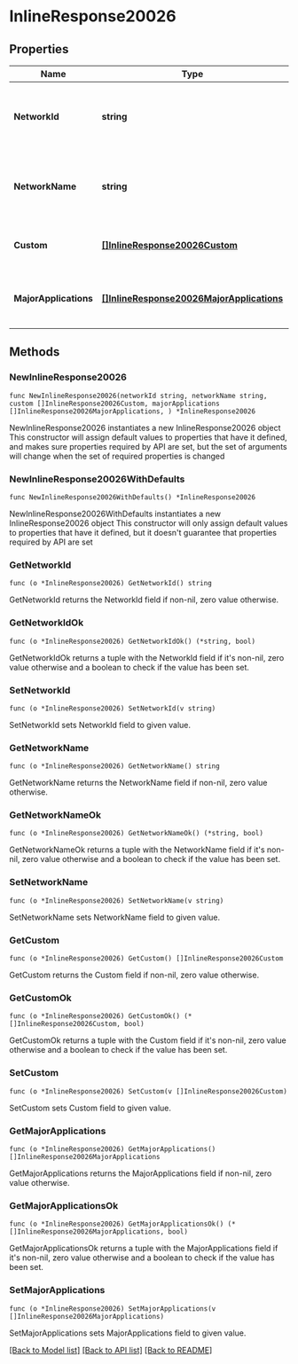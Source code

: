 # InlineResponse20026

## Properties

Name | Type | Description | Notes
------------ | ------------- | ------------- | -------------
**NetworkId** | **string** | ID of the network whose VPN exclusion rules are returned. | 
**NetworkName** | **string** | Name of the network whose VPN exclusion rules are returned. | 
**Custom** | [**[]InlineResponse20026Custom**](InlineResponse20026Custom.md) | Custom VPN exclusion rules. | 
**MajorApplications** | [**[]InlineResponse20026MajorApplications**](InlineResponse20026MajorApplications.md) | Major Application based VPN exclusion rules. | 

## Methods

### NewInlineResponse20026

`func NewInlineResponse20026(networkId string, networkName string, custom []InlineResponse20026Custom, majorApplications []InlineResponse20026MajorApplications, ) *InlineResponse20026`

NewInlineResponse20026 instantiates a new InlineResponse20026 object
This constructor will assign default values to properties that have it defined,
and makes sure properties required by API are set, but the set of arguments
will change when the set of required properties is changed

### NewInlineResponse20026WithDefaults

`func NewInlineResponse20026WithDefaults() *InlineResponse20026`

NewInlineResponse20026WithDefaults instantiates a new InlineResponse20026 object
This constructor will only assign default values to properties that have it defined,
but it doesn't guarantee that properties required by API are set

### GetNetworkId

`func (o *InlineResponse20026) GetNetworkId() string`

GetNetworkId returns the NetworkId field if non-nil, zero value otherwise.

### GetNetworkIdOk

`func (o *InlineResponse20026) GetNetworkIdOk() (*string, bool)`

GetNetworkIdOk returns a tuple with the NetworkId field if it's non-nil, zero value otherwise
and a boolean to check if the value has been set.

### SetNetworkId

`func (o *InlineResponse20026) SetNetworkId(v string)`

SetNetworkId sets NetworkId field to given value.


### GetNetworkName

`func (o *InlineResponse20026) GetNetworkName() string`

GetNetworkName returns the NetworkName field if non-nil, zero value otherwise.

### GetNetworkNameOk

`func (o *InlineResponse20026) GetNetworkNameOk() (*string, bool)`

GetNetworkNameOk returns a tuple with the NetworkName field if it's non-nil, zero value otherwise
and a boolean to check if the value has been set.

### SetNetworkName

`func (o *InlineResponse20026) SetNetworkName(v string)`

SetNetworkName sets NetworkName field to given value.


### GetCustom

`func (o *InlineResponse20026) GetCustom() []InlineResponse20026Custom`

GetCustom returns the Custom field if non-nil, zero value otherwise.

### GetCustomOk

`func (o *InlineResponse20026) GetCustomOk() (*[]InlineResponse20026Custom, bool)`

GetCustomOk returns a tuple with the Custom field if it's non-nil, zero value otherwise
and a boolean to check if the value has been set.

### SetCustom

`func (o *InlineResponse20026) SetCustom(v []InlineResponse20026Custom)`

SetCustom sets Custom field to given value.


### GetMajorApplications

`func (o *InlineResponse20026) GetMajorApplications() []InlineResponse20026MajorApplications`

GetMajorApplications returns the MajorApplications field if non-nil, zero value otherwise.

### GetMajorApplicationsOk

`func (o *InlineResponse20026) GetMajorApplicationsOk() (*[]InlineResponse20026MajorApplications, bool)`

GetMajorApplicationsOk returns a tuple with the MajorApplications field if it's non-nil, zero value otherwise
and a boolean to check if the value has been set.

### SetMajorApplications

`func (o *InlineResponse20026) SetMajorApplications(v []InlineResponse20026MajorApplications)`

SetMajorApplications sets MajorApplications field to given value.



[[Back to Model list]](../README.md#documentation-for-models) [[Back to API list]](../README.md#documentation-for-api-endpoints) [[Back to README]](../README.md)


